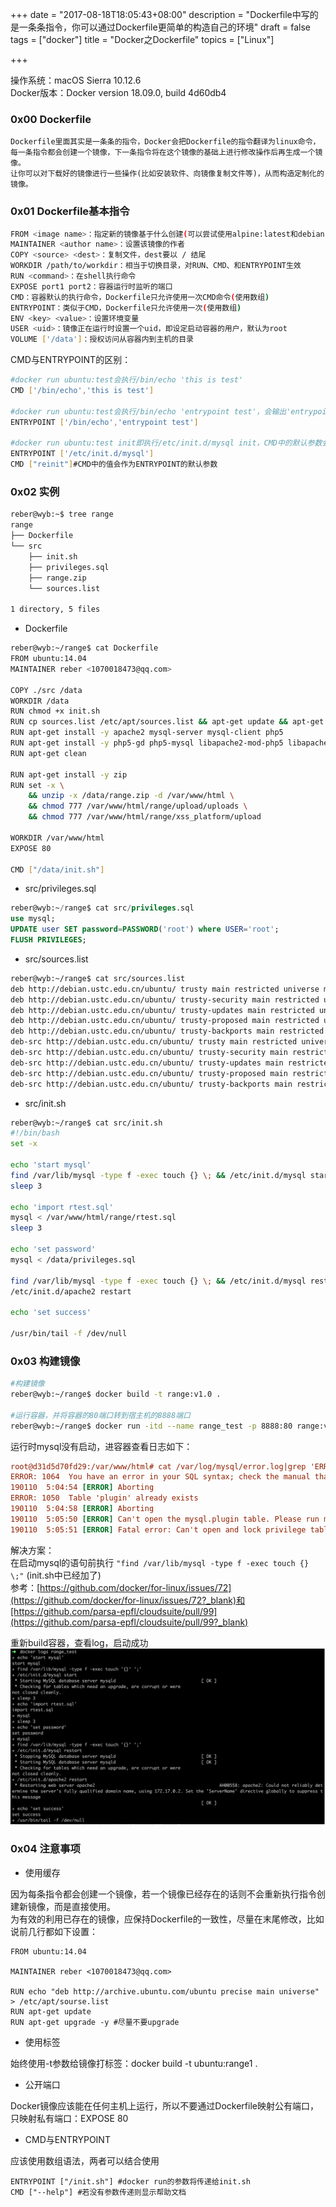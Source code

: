 +++
date = "2017-08-18T18:05:43+08:00"
description = "Dockerfile中写的是一条条指令，你可以通过Dockerfile更简单的构造自己的环境"
draft = false
tags = ["docker"]
title = "Docker之Dockerfile"
topics = ["Linux"]

+++

操作系统：macOS Sierra 10.12.6   
Docker版本：Docker version 18.09.0, build 4d60db4

### 0x00 Dockerfile
```
Dockerfile里面其实是一条条的指令，Docker会把Dockerfile的指令翻译为linux命令，
每一条指令都会创建一个镜像，下一条指令将在这个镜像的基础上进行修改操作后再生成一个镜像。
让你可以对下载好的镜像进行一些操作(比如安装软件、向镜像复制文件等)，从而构造定制化的镜像。
```

### 0x01 Dockerfile基本指令
```bash
FROM <image name>：指定新的镜像基于什么创建(可以尝试使用alpine:latest和debian:jessie)
MAINTAINER <author name>：设置该镜像的作者
COPY <source> <dest>：复制文件，dest要以 / 结尾
WORKDIR /path/to/workdir：相当于切换目录，对RUN、CMD、和ENTRYPOINT生效
RUN <command>：在shell执行命令
EXPOSE port1 port2：容器运行时监听的端口
CMD：容器默认的执行命令，Dockerfile只允许使用一次CMD命令(使用数组)
ENTRYPOINT：类似于CMD，Dockerfile只允许使用一次(使用数组)
ENV <key> <value>：设置环境变量
USER <uid>：镜像正在运行时设置一个uid，即设定启动容器的用户，默认为root
VOLUME ['/data']：授权访问从容器内到主机的目录
```

CMD与ENTRYPOINT的区别：
```bash
#docker run ubuntu:test会执行/bin/echo 'this is test'
CMD ['/bin/echo','this is test']

#docker run ubuntu:test会执行/bin/echo 'entrypoint test'，会输出'entrypoint test'
ENTRYPOINT ['/bin/echo','entrypoint test']

#docker run ubuntu:test init即执行/etc/init.d/mysql init，CMD中的默认参数会被覆盖
ENTRYPOINT ['/etc/init.d/mysql']
CMD ["reinit"]#CMD中的值会作为ENTRYPOINT的默认参数
```

### 0x02 实例
```bash
reber@wyb:~$ tree range
range
├── Dockerfile
└── src
    ├── init.sh
    ├── privileges.sql
    ├── range.zip
    └── sources.list

1 directory, 5 files
```

* Dockerfile

```bash
reber@wyb:~/range$ cat Dockerfile
FROM ubuntu:14.04
MAINTAINER reber <1070018473@qq.com>

COPY ./src /data
WORKDIR /data
RUN chmod +x init.sh
RUN cp sources.list /etc/apt/sources.list && apt-get update && apt-get upgrade -y
RUN apt-get install -y apache2 mysql-server mysql-client php5
RUN apt-get install -y php5-gd php5-mysql libapache2-mod-php5 libapache2-mod-auth-mysql
RUN apt-get clean

RUN apt-get install -y zip
RUN set -x \
    && unzip -x /data/range.zip -d /var/www/html \
    && chmod 777 /var/www/html/range/upload/uploads \
    && chmod 777 /var/www/html/range/xss_platform/upload

WORKDIR /var/www/html
EXPOSE 80

CMD ["/data/init.sh"]
```

* src/privileges.sql

```sql
reber@wyb:~/range$ cat src/privileges.sql
use mysql;
UPDATE user SET password=PASSWORD('root') where USER='root';
FLUSH PRIVILEGES;
```

* src/sources.list

```bash
reber@wyb:~/range$ cat src/sources.list
deb http://debian.ustc.edu.cn/ubuntu/ trusty main restricted universe multiverse
deb http://debian.ustc.edu.cn/ubuntu/ trusty-security main restricted universe multiverse
deb http://debian.ustc.edu.cn/ubuntu/ trusty-updates main restricted universe multiverse
deb http://debian.ustc.edu.cn/ubuntu/ trusty-proposed main restricted universe multiverse
deb http://debian.ustc.edu.cn/ubuntu/ trusty-backports main restricted universe multiverse
deb-src http://debian.ustc.edu.cn/ubuntu/ trusty main restricted universe multiverse
deb-src http://debian.ustc.edu.cn/ubuntu/ trusty-security main restricted universe multiverse
deb-src http://debian.ustc.edu.cn/ubuntu/ trusty-updates main restricted universe multiverse
deb-src http://debian.ustc.edu.cn/ubuntu/ trusty-proposed main restricted universe multiverse
deb-src http://debian.ustc.edu.cn/ubuntu/ trusty-backports main restricted universe multiverse
```

* src/init.sh

```bash
reber@wyb:~/range$ cat src/init.sh
#!/bin/bash
set -x

echo 'start mysql'
find /var/lib/mysql -type f -exec touch {} \; && /etc/init.d/mysql start
sleep 3

echo 'import rtest.sql'
mysql < /var/www/html/range/rtest.sql
sleep 3

echo 'set password'
mysql < /data/privileges.sql

find /var/lib/mysql -type f -exec touch {} \; && /etc/init.d/mysql restart
/etc/init.d/apache2 restart

echo 'set success'

/usr/bin/tail -f /dev/null
```

### 0x03 构建镜像
```bash
#构建镜像
reber@wyb:~/range$ docker build -t range:v1.0 .

#运行容器，并将容器的80端口转到宿主机的8888端口
reber@wyb:~/range$ docker run -itd --name range_test -p 8888:80 range:v1.0
```
运行时mysql没有启动，进容器查看日志如下：
```ini
root@d31d5d70fd29:/var/www/html# cat /var/log/mysql/error.log|grep 'ERROR'
ERROR: 1064  You have an error in your SQL syntax; check the manual that corresponds to your MySQL server version for the right syntax to use near 'ALTER TABLE user ADD column Show_view_priv enum('N','Y') CHARACTER SET utf8 NOT ' at line 1
190110  5:04:54 [ERROR] Aborting
ERROR: 1050  Table 'plugin' already exists
190110  5:04:58 [ERROR] Aborting
190110  5:05:50 [ERROR] Can't open the mysql.plugin table. Please run mysql_upgrade to create it.
190110  5:05:51 [ERROR] Fatal error: Can't open and lock privilege tables: Got error 140 from storage engine
```
解决方案：  
在启动mysql的语句前执行 ```"find /var/lib/mysql -type f -exec touch {} \;"``` (init.sh中已经加了)  
参考：[https://github.com/docker/for-linux/issues/72](https://github.com/docker/for-linux/issues/72?_blank)和[https://github.com/parsa-epfl/cloudsuite/pull/99](https://github.com/parsa-epfl/cloudsuite/pull/99?_blank)

重新build容器，查看log，启动成功
![](/img/post/20190110-141535.png)

### 0x04 注意事项
* 使用缓存

因为每条指令都会创建一个镜像，若一个镜像已经存在的话则不会重新执行指令创建新镜像，而是直接使用。  
为有效的利用已存在的镜像，应保持Dockerfile的一致性，尽量在末尾修改，比如说前几行都如下设置：
```
FROM ubuntu:14.04

MAINTAINER reber <1070018473@qq.com>

RUN echo "deb http://archive.ubuntu.com/ubuntu precise main universe" > /etc/apt/sourse.list
RUN apt-get update
RUN apt-get upgrade -y #尽量不要upgrade
```

* 使用标签

始终使用-t参数给镜像打标签：docker build -t ubuntu:range1 .

* 公开端口

Docker镜像应该能在任何主机上运行，所以不要通过Dockerfile映射公有端口，只映射私有端口：EXPOSE 80

* CMD与ENTRYPOINT

应该使用数组语法，两者可以结合使用
```
ENTRYPOINT ["/init.sh"] #docker run的参数将传递给init.sh
CMD ["--help"] #若没有参数传递则显示帮助文档
```